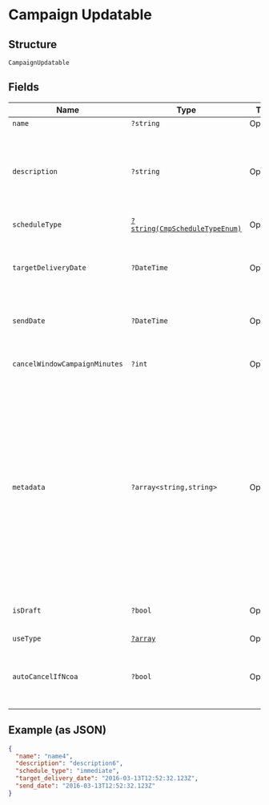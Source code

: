 
# Campaign Updatable

## Structure

`CampaignUpdatable`

## Fields

| Name | Type | Tags | Description | Getter | Setter |
|  --- | --- | --- | --- | --- | --- |
| `name` | `?string` | Optional | - | getName(): ?string | setName(?string name): void |
| `description` | `?string` | Optional | An internal description that identifies this resource. Must be no longer than 255 characters.<br>**Constraints**: *Maximum Length*: `255` | getDescription(): ?string | setDescription(?string description): void |
| `scheduleType` | [`?string(CmpScheduleTypeEnum)`](../../doc/models/cmp-schedule-type-enum.md) | Optional | - | getScheduleType(): ?string | setScheduleType(?string scheduleType): void |
| `targetDeliveryDate` | `?DateTime` | Optional | If `schedule_type` is `target_delivery_date`, provide a targeted delivery date for mail pieces in this campaign. | getTargetDeliveryDate(): ?\DateTime | setTargetDeliveryDate(?\DateTime targetDeliveryDate): void |
| `sendDate` | `?DateTime` | Optional | If `schedule_type` is `scheduled_send_date`, provide a date to send this campaign. | getSendDate(): ?\DateTime | setSendDate(?\DateTime sendDate): void |
| `cancelWindowCampaignMinutes` | `?int` | Optional | A window, in minutes, within which the campaign can be canceled. | getCancelWindowCampaignMinutes(): ?int | setCancelWindowCampaignMinutes(?int cancelWindowCampaignMinutes): void |
| `metadata` | `?array<string,string>` | Optional | Use metadata to store custom information for tagging and labeling back to your internal systems. Must be an object with up to 20 key-value pairs. Keys must be at most 40 characters and values must be at most 500 characters. Neither can contain the characters `"` and `\`. i.e. '{"customer_id" : "NEWYORK2015"}' Nested objects are not supported.  See [Metadata](#section/Metadata) for more information. | getMetadata(): ?array | setMetadata(?array metadata): void |
| `isDraft` | `?bool` | Optional | Whether or not the campaign is still a draft. Can either be excluded or `false`. | getIsDraft(): ?bool | setIsDraft(?bool isDraft): void |
| `useType` | [`?array`](../../doc/models/object-enum.md) | Optional | - | getUseType(): ?array | setUseType(?array useType): void |
| `autoCancelIfNcoa` | `?bool` | Optional | Whether or not a mail piece should be automatically canceled and not sent if the address is updated via NCOA. | getAutoCancelIfNcoa(): ?bool | setAutoCancelIfNcoa(?bool autoCancelIfNcoa): void |

## Example (as JSON)

```json
{
  "name": "name4",
  "description": "description6",
  "schedule_type": "immediate",
  "target_delivery_date": "2016-03-13T12:52:32.123Z",
  "send_date": "2016-03-13T12:52:32.123Z"
}
```

